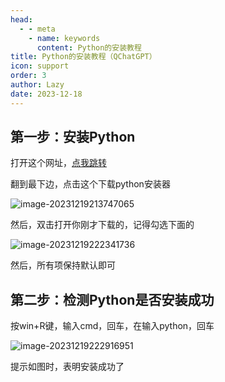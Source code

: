 ```yaml
---
head:
  - - meta
    - name: keywords
      content: Python的安装教程
title: Python的安装教程（QChatGPT）
icon: support
order: 3
author: Lazy
date: 2023-12-18
---
```


## 第一步：安装Python

打开这个网址，[点我跳转](https://www.python.org/downloads/release/python-3109/)

翻到最下边，点击这个下载python安装器

![image-20231219213747065](/assets/image/python_1.png)

然后，双击打开你刚才下载的，记得勾选下面的

![image-20231219222341736](/assets/image/python_2.png)

然后，所有项保持默认即可

## 第二步：检测Python是否安装成功

按win+R键，输入cmd，回车，在输入python，回车

![image-20231219222916951](/assets/image/python_3.png)

提示如图时，表明安装成功了
